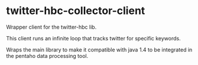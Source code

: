 # twitter-hbc-collector-client

Wrapper client for the twitter-hbc lib.

This client runs an infinite loop that tracks twitter for specific keywords.

Wraps the main library to make it compatible with java 1.4 to be integrated in the pentaho data processing tool.
